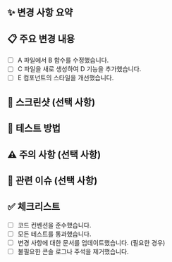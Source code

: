 ## ✨ 변경 사항 요약

## 📋 주요 변경 내용

- [ ] A 파일에서 B 함수를 수정했습니다.
- [ ] C 파일을 새로 생성하여 D 기능을 추가했습니다.
- [ ] E 컴포넌트의 스타일을 개선했습니다.

## 📸 스크린샷 (선택 사항)

## 🧪 테스트 방법

## ⚠️ 주의 사항 (선택 사항)

## 🔗 관련 이슈 (선택 사항)

## ✅ 체크리스트

- [ ] 코드 컨벤션을 준수했습니다.
- [ ] 모든 테스트를 통과했습니다.
- [ ] 변경 사항에 대한 문서를 업데이트했습니다. (필요한 경우)
- [ ] 불필요한 콘솔 로그나 주석을 제거했습니다.
